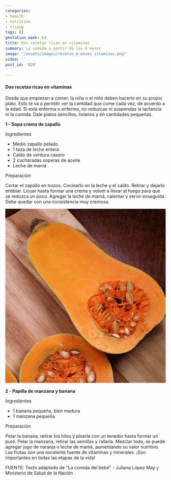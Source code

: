 ```yaml
---
categories:
- health
- nutrition
- rising
tags: []
gestation_week: 64
title: Dos recetas ricas en vitaminas
summary: La comida a partir de los 6 meses
image: "/assets/images/recetas_6_meses_vitaminas.png"
video: ''
post_id: '020'

---
```

#### Dos recetas ricas en vitaminas

Desde que empiezan a comer, la niña o el niño deben hacerlo en su propio plato. Esto te va a permitir ver la cantidad que come cada vez, de acuerdo a la edad. Si está enferma o enfermo, no reduzcas ni suspendas la lactancia ni la comida. Dale platos sencillos, livianos y en cantidades pequeñas. 

**1 - Sopa crema de zapallo** 

Ingredientes 

* Medio zapallo pelado
* 1 taza de leche entera
* Caldo de verdura casero
* 2 cucharadas soperas de aceite
* Leche de mamá 

Preparación 

Cortar el zapallo en trozos. Cocinarlo en la leche y el caldo. Retirar y dejarlo entibiar. Licuar hasta formar una crema y volver a llevar al fuego para que se reduzca un poco. Agregar la leche de mamá, calentar y servir enseguida. Debe quedar con una consistencia muy cremosa. 

![](/assets/images/f.png)

**2 - Papilla de manzana y banana** 

Ingredientes 

* 1 banana pequeña, bien madura
* 1 manzana pequeña

Preparación

Pelar la banana, retirar los hilos y pisarla con un tenedor hasta formar un puré. Pelar la manzana, retirar las semillas y rallarla. Mezclar todo, se puede agregar jugo de naranja o leche de mamá, aumentando su valor nutritivo. Las frutas son una excelente fuente de vitaminas y minerales. ¡Son importantes en todas las etapas de la vida! 

FUENTE: Texto adaptado de "La comida del bebé" - Juliana López May y Ministerio de Salud de la Nación